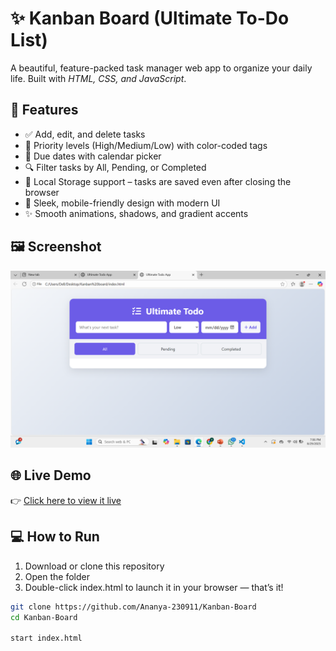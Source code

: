 # ✨ Kanban Board (Ultimate To-Do List)

A beautiful, feature-packed task manager web app to organize your daily life. Built with *HTML, CSS, and JavaScript*.

## 🚀 Features

- ✅ Add, edit, and delete tasks
- 🔴 Priority levels (High/Medium/Low) with color-coded tags
- 📅 Due dates with calendar picker
- 🔍 Filter tasks by All, Pending, or Completed
- 💾 Local Storage support – tasks are saved even after closing the browser
- 📱 Sleek, mobile-friendly design with modern UI
- ✨ Smooth animations, shadows, and gradient accents

## 🖼 Screenshot

![Screenshot](https://github.com/Ananya-230911/Kanban-Board/blob/main/Screenshot%20(77).png?raw=true)

## 🌐 Live Demo

👉 [Click here to view it live](https://Ananya-230911.github.io/Kanban-Board)

## 💻 How to Run

1. Download or clone this repository
2. Open the folder
3. Double-click index.html to launch it in your browser — that’s it!

```bash
git clone https://github.com/Ananya-230911/Kanban-Board
cd Kanban-Board

start index.html



